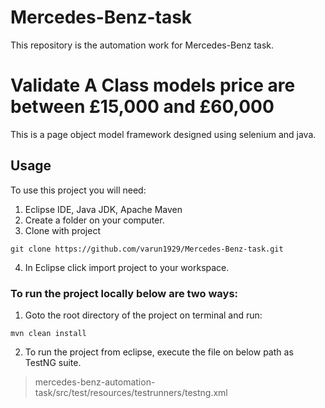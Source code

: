# Mercedes-Benz-task

This repository is the automation work for Mercedes-Benz task. 

# Validate A Class models price are between £15,000 and £60,000
This is a page object model framework designed using selenium and java.

## Usage
To use this project you will need:
1. Eclipse IDE, Java JDK, Apache Maven
2. Create a folder on your computer.
3. Clone with project
```
git clone https://github.com/varun1929/Mercedes-Benz-task.git
```
4. In Eclipse click import project to your workspace.
 
### To run the project locally below are two ways:

1. Goto the root directory of the project on terminal and run:
```
mvn clean install
```

2. To run the project from eclipse, execute the file on below path as TestNG suite.
> mercedes-benz-automation-task/src/test/resources/testrunners/testng.xml
